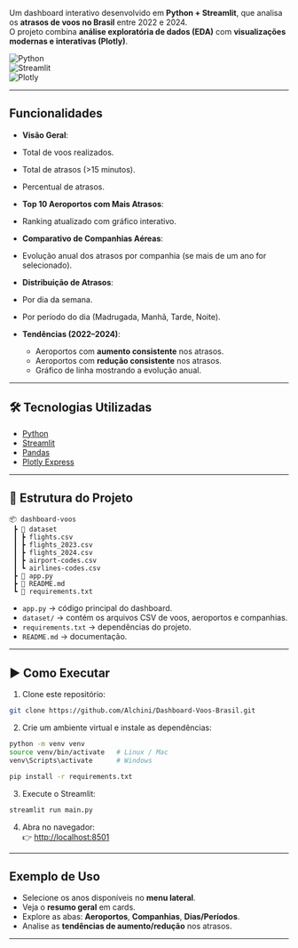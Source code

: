 Um dashboard interativo desenvolvido em **Python + Streamlit**, que analisa os **atrasos de voos no Brasil** entre 2022 e 2024.  
O projeto combina **análise exploratória de dados (EDA)** com **visualizações modernas e interativas (Plotly)**.

![Python](https://img.shields.io/badge/Python-3.9+-blue?logo=python)  
![Streamlit](https://img.shields.io/badge/Streamlit-1.x-red?logo=streamlit)  
![Plotly](https://img.shields.io/badge/Plotly-5.x-green?logo=plotly)

---

## Funcionalidades

-  **Visão Geral**:
  - Total de voos realizados.
  - Total de atrasos (>15 minutos).
  - Percentual de atrasos.

-  **Top 10 Aeroportos com Mais Atrasos**:
  - Ranking atualizado com gráfico interativo.

-  **Comparativo de Companhias Aéreas**:
  - Evolução anual dos atrasos por companhia (se mais de um ano for selecionado).

-  **Distribuição de Atrasos**:
  - Por dia da semana.
  - Por período do dia (Madrugada, Manhã, Tarde, Noite).

- **Tendências (2022–2024)**:
  - Aeroportos com **aumento consistente** nos atrasos.
  - Aeroportos com **redução consistente** nos atrasos.
  - Gráfico de linha mostrando a evolução anual.

---

## 🛠️ Tecnologias Utilizadas

- [Python](https://www.python.org/)  
- [Streamlit](https://streamlit.io/)  
- [Pandas](https://pandas.pydata.org/)  
- [Plotly Express](https://plotly.com/python/plotly-express/)  

---

## 📂 Estrutura do Projeto

```
📦 dashboard-voos
 ┣ 📂 dataset
 ┃ ┣ flights.csv
 ┃ ┣ flights_2023.csv
 ┃ ┣ flights_2024.csv
 ┃ ┣ airport-codes.csv
 ┃ ┗ airlines-codes.csv
 ┣ 📜 app.py
 ┣ 📜 README.md
 ┗ 📜 requirements.txt
```

- `app.py` → código principal do dashboard.  
- `dataset/` → contém os arquivos CSV de voos, aeroportos e companhias.  
- `requirements.txt` → dependências do projeto.  
- `README.md` → documentação.  

---

## ▶️ Como Executar

1. Clone este repositório:

```bash
git clone https://github.com/Alchini/Dashboard-Voos-Brasil.git
```

2. Crie um ambiente virtual e instale as dependências:

```bash
python -m venv venv
source venv/bin/activate   # Linux / Mac
venv\Scripts\activate      # Windows

pip install -r requirements.txt
```

3. Execute o Streamlit:

```bash
streamlit run main.py
```

4. Abra no navegador:  
👉 [http://localhost:8501](http://localhost:8501)

---

## Exemplo de Uso

- Selecione os anos disponíveis no **menu lateral**.  
- Veja o **resumo geral** em cards.  
- Explore as abas: **Aeroportos**, **Companhias**, **Dias/Períodos**.  
- Analise as **tendências de aumento/redução** nos atrasos.  

---
